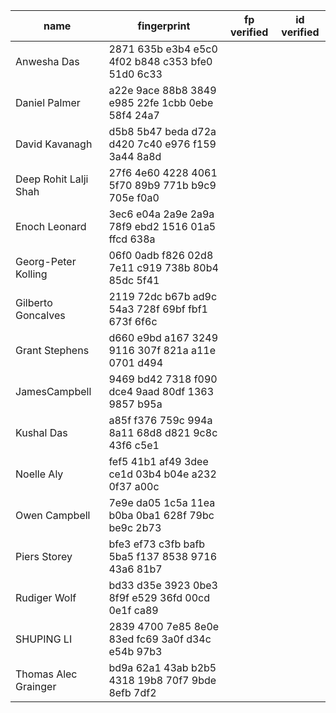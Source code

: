 | name                  | fingerprint                                        | fp verified | id verified |
| --------------------- | -------------------------------------------------- | ----------- | ----------- |
| Anwesha Das           | 2871 635b e3b4 e5c0 4f02  b848 c353 bfe0 51d0 6c33 |             |             |
| Daniel Palmer         | a22e 9ace 88b8 3849 e985  22fe 1cbb 0ebe 58f4 24a7 |             |             |
| David Kavanagh        | d5b8 5b47 beda d72a d420  7c40 e976 f159 3a44 8a8d |             |             |
| Deep Rohit Lalji Shah | 27f6 4e60 4228 4061 5f70  89b9 771b b9c9 705e f0a0 |             |             |
| Enoch Leonard         | 3ec6 e04a 2a9e 2a9a 78f9  ebd2 1516 01a5 ffcd 638a |             |             |
| Georg-Peter Kolling   | 06f0 0adb f826 02d8 7e11  c919 738b 80b4 85dc 5f41 |             |             |
| Gilberto Goncalves    | 2119 72dc b67b ad9c 54a3  728f 69bf fbf1 673f 6f6c |             |             |
| Grant Stephens        | d660 e9bd a167 3249 9116  307f 821a a11e 0701 d494 |             |             |
| JamesCampbell         | 9469 bd42 7318 f090 dce4  9aad 80df 1363 9857 b95a |             |             |
| Kushal Das            | a85f f376 759c 994a 8a11  68d8 d821 9c8c 43f6 c5e1 |             |             |
| Noelle Aly            | fef5 41b1 af49 3dee ce1d  03b4 b04e a232 0f37 a00c |             |             |
| Owen Campbell         | 7e9e da05 1c5a 11ea b0ba  0ba1 628f 79bc be9c 2b73 |             |             |
| Piers Storey          | bfe3 ef73 c3fb bafb 5ba5  f137 8538 9716 43a6 81b7 |             |             |
| Rudiger Wolf          | bd33 d35e 3923 0be3 8f9f  e529 36fd 00cd 0e1f ca89 |             |             |
| SHUPING LI            | 2839 4700 7e85 8e0e 83ed  fc69 3a0f d34c e54b 97b3 |             |             |
| Thomas Alec Grainger  | bd9a 62a1 43ab b2b5 4318  19b8 70f7 9bde 8efb 7df2 |             |             |
